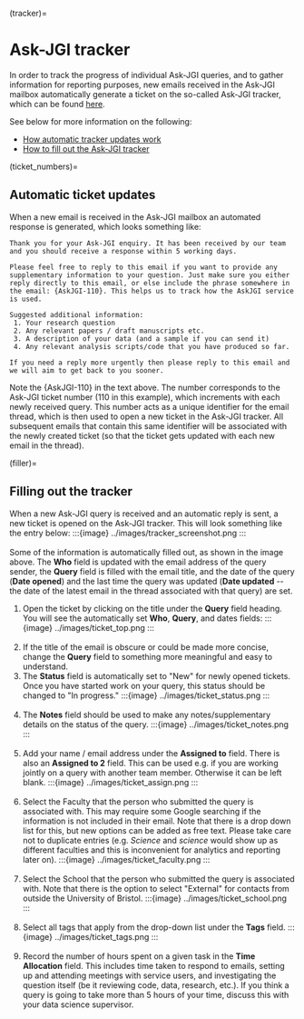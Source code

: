 (tracker)=
# Ask-JGI tracker

In order to track the progress of individual Ask-JGI queries, and to
gather information for reporting purposes, new emails received in the
Ask-JGI mailbox automatically generate a ticket on the so-called
Ask-JGI tracker, which can be found
[here](https://uob.sharepoint.com/teams/grp-jeangoldinginstituteteam/Lists/AskJGI%20tracker/Open%20Items.aspx).

See below for more information on the following:
- [How automatic tracker updates work](ticket_numbers)
- [How to fill out the Ask-JGI tracker](filler)



(ticket_numbers)=
## Automatic ticket updates

When a new email is received in the Ask-JGI mailbox an automated
response is generated, which looks something like:
```
Thank you for your Ask-JGI enquiry. It has been received by our team
and you should receive a response within 5 working days. 

Please feel free to reply to this email if you want to provide any
supplementary information to your question. Just make sure you either
reply directly to this email, or else include the phrase somewhere in 
the email: {AskJGI-110}. This helps us to track how the AskJGI service 
is used.

Suggested additional information:
 1. Your research question
 2. Any relevant papers / draft manuscripts etc.
 3. A description of your data (and a sample if you can send it)
 4. Any relevant analysis scripts/code that you have produced so far.

If you need a reply more urgently then please reply to this email and
we will aim to get back to you sooner.
```
Note the {AskJGI-110} in the text above. The number corresponds to
the Ask-JGI ticket number (110 in this example), which increments with each newly received
query. This number acts as a unique identifier for the email thread,
which is then used to open a new ticket in the Ask-JGI tracker. All
subsequent emails that contain this same identifier will be associated
with the newly created ticket (so that the ticket gets updated with
each new email in the thread).  

(filler)=
## Filling out the tracker

When a new Ask-JGI query is received and an automatic reply is sent,
a new ticket is opened on the Ask-JGI tracker. This will look
something like the entry below:
:::{image} ../images/tracker_screenshot.png
:::
</br></br>
Some of the information is automatically filled out, as shown in the
image above. The **Who** field is updated with the email address of
the query sender, the **Query** field is filled with the email title,
and the date of the query (**Date opened**) and the last time the
query was updated (**Date updated** -- the
date of the latest email in the thread associated with that query) are
set. 

1.  Open the ticket by clicking on the title under the **Query** field
   heading. You will see the automatically set **Who**, **Query**, and
   dates fields:
:::{image} ../images/ticket_top.png
:::
</br></br>
2.  If the title of the email is obscure or could be made more concise,
change the **Query** field to something more meaningful and easy to
understand.</br>
3.  The **Status** field is automatically set to "New" for newly
	opened tickets. Once you have started work on your query, this
	status should be changed to "In progress."
:::{image} ../images/ticket_status.png
:::
</br></br>
4. The **Notes** field should be used to make any notes/supplementary
   details on the status of the query. 
:::{image} ../images/ticket_notes.png
:::
</br></br>
5. Add your name / email address under the **Assigned to**
field. There is also an **Assigned to 2** field. This can be used
e.g. if you are working jointly on a query with another team
member. Otherwise it can be left blank.
:::{image} ../images/ticket_assign.png
:::
</br></br>
6. Select the Faculty that the person who submitted the query is
associated with. This may require some Google searching if the
information is not included in their email. Note that there is a drop
down list for this, but new options can be added as free text. Please
take care not to duplicate entries (e.g. _Science_ and _science_ would
show up as different faculties and this is inconvenient for analytics
and reporting later on). 
:::{image} ../images/ticket_faculty.png
:::
</br></br>
7. Select the School that the person who submitted the query is
associated with. Note that there is the option to select "External"
for contacts from outside the University of Bristol. 
:::{image} ../images/ticket_school.png
:::
</br></br>
8. Select all tags that apply from the drop-down list under the
   **Tags** field.
:::{image} ../images/ticket_tags.png
:::
</br></br>
9. Record the number of hours spent on a given task in the **Time
   Allocation** field. This includes time taken to respond to emails,
   setting up and attending meetings with service users, and
   investigating the question itself (be it reviewing code,
   data, research, etc.). If you think a query is going to take more
   than 5 hours of your time, discuss this with your data science
   supervisor.
</br></br>

   



